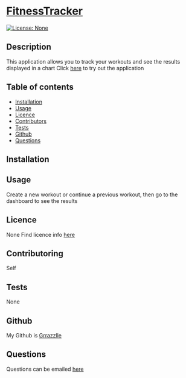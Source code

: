 
  # **[FitnessTracker](http://github.com/Grrazzlle/WorkoutTracker)**
  
  [![License: None](https://img.shields.io/badge/License-None-blue.svg)](https://choosealicense.com/)

  ## Description

  This application allows you to track your workouts and see the results displayed in a chart
  Click [here](https://calm-inlet-57146.herokuapp.com/) to try out the application

  ## Table of contents

  - [Installation](#Installation)
  - [Usage](#Usage)
  - [Licence](#Licence)
  - [Contributors](#Contributors)
  - [Tests](#Tests)
  - [Github](#Github)
  - [Questions](#Questions)

  ## Installation

  

  ## Usage

  Create a new workout or continue a previous workout, then go to the dashboard to see the results

  ## Licence

  None 
  Find licence info [here](https://choosealicense.com/)

  ## Contributoring

  Self

  ## Tests

  None

  ## Github

  My Github is [Grrazzlle](https://github.com/Grrazzlle)

  ## Questions

  Questions can be emailed [here](mailto:Cel47@miami.edu)
